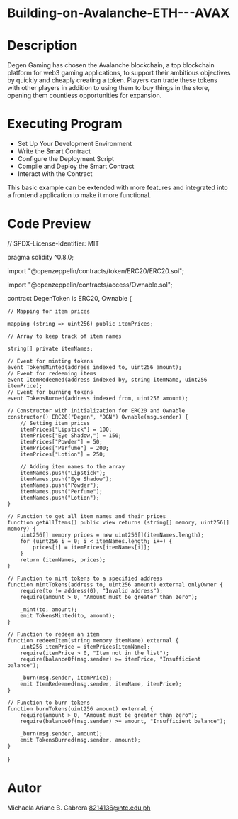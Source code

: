 # Building-on-Avalanche-ETH---AVAX
# Description
Degen Gaming has chosen the Avalanche blockchain, a top blockchain platform for web3 gaming applications, to support their ambitious objectives by quickly and cheaply creating a token. Players can trade these tokens with other players in addition to using them to buy things in the store, opening them countless opportunities for expansion.

# Executing Program
* Set Up Your Development Environment
* Write the Smart Contract
* Configure the Deployment Script
* Compile and Deploy the Smart Contract
* Interact with the Contract

This basic example can be extended with more features and integrated into a frontend application to make it more functional.

# Code Preview

// SPDX-License-Identifier: MIT

pragma solidity ^0.8.0;

import "@openzeppelin/contracts/token/ERC20/ERC20.sol";

import "@openzeppelin/contracts/access/Ownable.sol";


contract DegenToken is ERC20, Ownable {

    // Mapping for item prices
    
    mapping (string => uint256) public itemPrices;
    
    // Array to keep track of item names
    
    string[] private itemNames;

    // Event for minting tokens
    event TokensMinted(address indexed to, uint256 amount);
    // Event for redeeming items
    event ItemRedeemed(address indexed by, string itemName, uint256 itemPrice);
    // Event for burning tokens
    event TokensBurned(address indexed from, uint256 amount);

    // Constructor with initialization for ERC20 and Ownable
    constructor() ERC20("Degen", "DGN") Ownable(msg.sender) {
        // Setting item prices
        itemPrices["Lipstick"] = 100;
        itemPrices["Eye Shadow,"] = 150;
        itemPrices["Powder"] = 50;
        itemPrices["Perfume"] = 200;
        itemPrices["Lotion"] = 250;
        
        // Adding item names to the array
        itemNames.push("Lipstick");
        itemNames.push("Eye Shadow");
        itemNames.push("Powder");
        itemNames.push("Perfume");
        itemNames.push("Lotion");
    }

    // Function to get all item names and their prices
    function getAllItems() public view returns (string[] memory, uint256[] memory) {
        uint256[] memory prices = new uint256[](itemNames.length);
        for (uint256 i = 0; i < itemNames.length; i++) {
            prices[i] = itemPrices[itemNames[i]];
        }
        return (itemNames, prices);
    }

    // Function to mint tokens to a specified address
    function mintTokens(address to, uint256 amount) external onlyOwner {
        require(to != address(0), "Invalid address");
        require(amount > 0, "Amount must be greater than zero");

        _mint(to, amount);
        emit TokensMinted(to, amount);
    }

    // Function to redeem an item
    function redeemItem(string memory itemName) external {
        uint256 itemPrice = itemPrices[itemName];
        require(itemPrice > 0, "Item not in the list");
        require(balanceOf(msg.sender) >= itemPrice, "Insufficient balance");

        _burn(msg.sender, itemPrice);
        emit ItemRedeemed(msg.sender, itemName, itemPrice);
    }

    // Function to burn tokens
    function burnTokens(uint256 amount) external {
        require(amount > 0, "Amount must be greater than zero");
        require(balanceOf(msg.sender) >= amount, "Insufficient balance");

        _burn(msg.sender, amount);
        emit TokensBurned(msg.sender, amount);
    }
}



# Autor
Michaela Ariane B. Cabrera 8214136@ntc.edu.ph 
